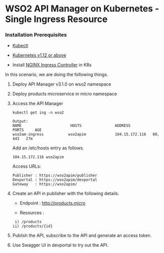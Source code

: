 # WSO2 API Manager on Kubernetes - Single Ingress Resource

### Installation Prerequisites

- [Kubectl](https://kubernetes.io/docs/tasks/tools/install-kubectl/)

- [Kubernetes v1.12 or above](https://Kubernetes.io/docs/setup/) 

- Install [NGINX Ingress Controller](https://kubernetes.github.io/ingress-nginx/deploy/) in K8s

In this scenario, we are doing the following things.

1. Deploy API Manager v3.1.0 on wso2 namespace
2. Deploy products microservice in micro namespace
3. Access the API Manager

    ```
    kubectl get ing -n wso2
    
    Output:
    NAME                      HOSTS               ADDRESS           PORTS     AGE
    wso2am-ingress           wso2apim             104.15.172.116   80, 443   27m
    ```
    
    Add an /etc/hosts entry as follows.
    
    ```
    104.15.172.116 wso2apim
    ```
    
    Access URLs:
    
    ```
    Publisher : https://wso2apim/publisher
    Devportal : https://wso2apim/devportal
    Gateway   : https://wso2apim/
    ```

4. Create an API in publisher with the following details.

    - Endpoint  : http://products.micro 
    
    - Resources :
    ```
     i) /products
    ii) /products/{id}
    ```

5. Publish the API, subscribe to the API and generate an access token.
6. Use Swagger UI in devportal to try out the API.
